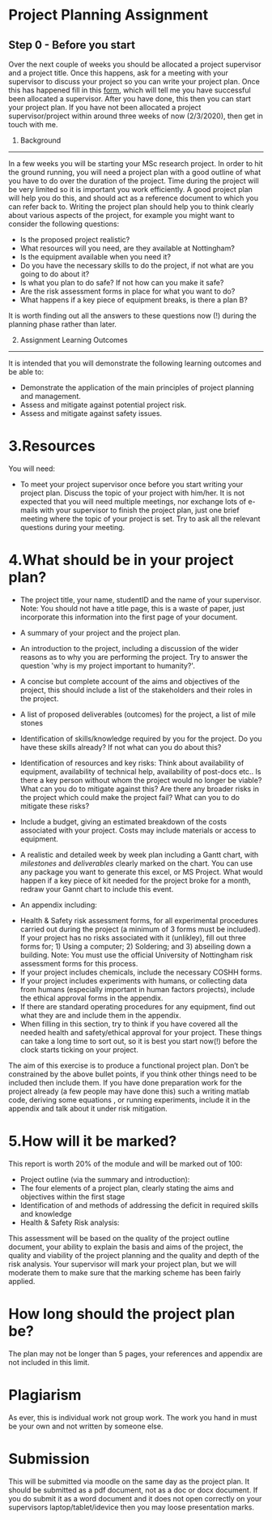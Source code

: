 Project Planning Assignment
===========================

Step 0 - Before you start
-------------------------

Over the next couple of weeks you should be allocated a project supervisor and a project title.  Once this happens, ask for a meeting with your supervisor to discuss your project so you can write your project plan.  Once this has happened fill in this [form](https://forms.office.com/Pages/ResponsePage.aspx?id=7qe9Z4D970GskTWEGCkKHt7Ge-lGJgRKr2Csn30l_lxUQUFPTzBBS1MwMkZVVUc1TFJZN0FWNVYzUS4u), which will tell me you have successful been allocated a supervisor.  After you have done, this then you can start your project plan.  If you have not been allocated a project supervisor/project within around three weeks of now (2/3/2020), then get in touch with me.

1. Background
------------

In a few weeks you will be starting your MSc research project.  In order to hit the ground running, you will need a project plan with a good outline of what you have to do over the duration of the project.  Time during the project will be very limited so it is important you work efficiently. A good project plan will help you do this, and should act as a reference document to which you can refer back to. Writing the project plan should help you to think clearly about various aspects of the project, for example you might want to consider the following questions:

 - Is the proposed project realistic?
 - What resources will you need, are they available at Nottingham?
 - Is the equipment available when you need it?
 - Do you have the necessary skills to do the project, if not what are you going to do about it?
 - Is what you plan to do safe?  If not how can you make it safe?
 - Are the risk assessment forms in place for what you want to do?
 - What happens if a key piece of equipment breaks, is there a plan B?

It is worth finding out all the answers to these questions now (!) during the planning phase rather than later.

2. Assignment Learning Outcomes
-------------------------------

It is intended that you will demonstrate the following learning outcomes and be able to:
 - Demonstrate the application of the main principles of project planning and management.
 - Assess and mitigate against potential project risk.
 - Assess and mitigate against safety issues.

3.Resources
===========

You will need:
 - To meet your project supervisor once before you start writing your project plan.  Discuss the topic of your project with him/her.  It is not expected that you will need multiple meetings, nor exchange lots of e-mails with your supervisor to finish the project plan, just one brief meeting where the topic of your project is set.  Try to ask all the relevant questions during your meeting.

4.What should be in your project plan?
======================================
 - The project title, your name, studentID and the name of your supervisor. Note: You should not have a title page, this is a waste of paper, just incorporate this information into the first page of your document.
      
 - A summary of your project and the project plan.
      
 - An introduction to the project, including a discussion of the wider reasons as to why you are performing the project.  Try to answer the question 'why is my project important to humanity?'.
      
 - A concise but complete account of the aims and objectives of the project, this should include a list of the stakeholders and their roles in the project.
      
 - A list of proposed deliverables (outcomes) for the project, a list of mile stones
      
 - Identification of skills/knowledge required by you for the project. Do you have these skills already?  If not what can you do about this?
      
 - Identification of resources and key risks: Think about availability of equipment, availability of technical help, availability of post-docs etc..  Is there a key person without whom the project would no longer be viable?  What can you do to mitigate against this?  Are there any broader risks in the project which could make the project fail?  What can you to do mitigate these risks?
 - Include a budget, giving an estimated breakdown of the costs associated with your project.  Costs may include materials or access to equipment.
                          
 - A realistic and detailed week by week plan including a Gantt chart, with *milestones* and *deliverables* clearly marked on the chart.  You can use any package you want to generate this excel, or MS Project.  What would happen if a key piece of kit needed for the project broke for a month, redraw your Gannt chart to include this event.
      
 - An appendix including:
 * Health & Safety risk assessment forms, for all experimental procedures carried out during the project (a minimum of 3 forms must be included).  If your project has no risks associated with it (unlikley), fill out three forms for; 1) Using a computer; 2) Soldering; and 3) abseiling down a building. Note: You must use the official University of Nottingham risk assessment forms for this process.
 * If your project includes chemicals, include the necessary COSHH forms.
 * If your project includes experiments with humans, or collecting data from humans (especially important in human factors projects), include the ethical approval forms in the appendix.
 * If there are standard operating procedures for any equipment, find out what they are and include them in the appendix.
 * When filling in this section, try to think if you have covered all the needed health and safety/ethical approval for your project.  These things can take a long time to sort out, so it is best you start now(!) before the clock starts ticking on your project.

The aim of this exercise is to produce a functional project plan.  Don’t be constrained by the above bullet points, if you think other things need to be included then include them.  If you have done preparation work for the project  already (a few people may have done this) such a writing matlab code, deriving some equations , or running experiments, include it in the appendix and talk about it under risk mitigation.


5.How will it be marked?
========================

This report is worth 20% of the module and will be marked out of 100:
 - Project outline (via the summary and introduction):
 - The four elements of a project plan, clearly stating the aims and objectives within the first stage
 - Identification of and methods of addressing the deficit in required skills and knowledge
 - Health & Safety Risk analysis:

This assessment will be based on the quality of the project outline document, your ability to explain the basis and aims of the project, the quality and viability of the project planning and the quality and depth of the risk analysis. Your supervisor will mark your project plan, but we will moderate them to make sure that the marking scheme has been fairly applied.

How long should the project plan be?
====================================
The plan may not be longer than 5 pages, your references and appendix are not included in this limit.

Plagiarism
==========
As ever, this is individual work not group work.  The work you hand in must be your own and not written by someone else.

Submission
==========
This will be submitted via moodle on the same day as the project plan.  It should be submitted as a pdf document, not as a doc or docx document.  If you do submit it as a word document and it does not open correctly on your supervisors laptop/tablet/idevice then you may loose presentation marks.
